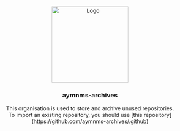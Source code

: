 <a id="readme-top"></a>

<!-- PROJECT LOGO -->
<br />
<div align="center">
  <a href="https://github.com/aymnms/aymnms-archives">
    <img src="https://avatars.githubusercontent.com/u/175542870?s=500&v=4" alt="Logo" width="200" height="200">
  </a>

<h3 align="center">aymnms-archives</h3>

  <p align="center">
    This organisation is used to store and archive unused repositories.<br>
    To import an existing repository, you should use [this repository](https://github.com/aymnms-archives/.github)
</div>